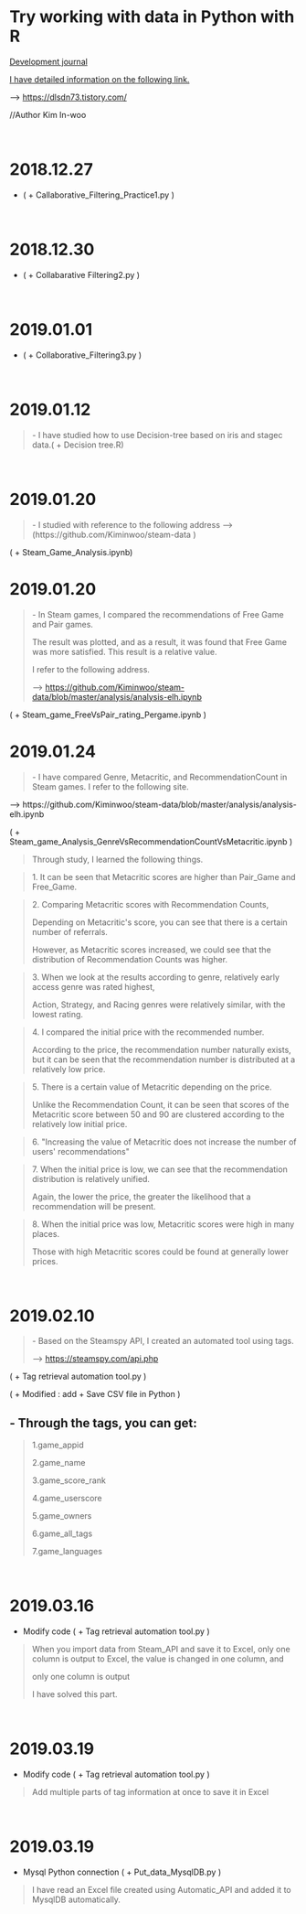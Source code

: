 # Try working with data in Python with R

<ins>Development journal</ins>

<ins>I have detailed information on the following link.</ins>

--> https://dlsdn73.tistory.com/ 

//Author Kim In-woo 

</br>
<h1>2018.12.27</h1>

- ( + Callaborative_Filtering_Practice1.py ) 
</br>
<h1>2018.12.30</h1>
   
- ( + Collabarative Filtering2.py ) 
</br>
<h1>2019.01.01</h1>

- ( + Collaborative_Filtering3.py ) 
</br>
<h1>2019.01.12</h1>
<blockquote>
- I have studied how to use Decision-tree based on iris and stagec data.( + Decision tree.R) 
</blockquote>
</br>
<h1>2019.01.20</h1> 
<blockquote>
- I studied with reference to the following address --> (https://github.com/Kiminwoo/steam-data ) 
</blockquote>
( + Steam_Game_Analysis.ipynb)
</br>
<h1>2019.01.20</h1>
<blockquote>
- In Steam games, I compared the recommendations of Free Game and Pair games. 

The result was plotted, and as a result, it was found that Free Game was more satisfied. This result is a relative value.

I refer to the following address.

--> https://github.com/Kiminwoo/steam-data/blob/master/analysis/analysis-elh.ipynb
</blockquote>
( + Steam_game_FreeVsPair_rating_Pergame.ipynb ) 

</br>
<h1>2019.01.24</h1> 
<blockquote>
- I have compared Genre, Metacritic, and RecommendationCount in Steam games. I refer to the following site. 
</blockquote>
--> https://github.com/Kiminwoo/steam-data/blob/master/analysis/analysis-elh.ipynb 

( + Steam_game_Analysis_GenreVsRecommendationCountVsMetacritic.ipynb ) 
<blockquote>
Through study, I learned the following things.
</blockquote>
<blockquote>
1. It can be seen that Metacritic scores are higher than Pair_Game and Free_Game.
</blockquote>
<blockquote>
2. Comparing Metacritic scores with Recommendation Counts,

   Depending on Metacritic's score, you can see that there is a certain number of referrals.

   However, as Metacritic scores increased, we could see that the distribution of Recommendation Counts was higher.
</blockquote>
<blockquote>
3. When we look at the results according to genre, relatively early access genre was rated highest,

   Action, Strategy, and Racing genres were relatively similar, with the lowest rating.
</blockquote>
<blockquote>
4. I compared the initial price with the recommended number.

   According to the price, the recommendation number naturally exists, but it can be seen that the recommendation number is distributed    at a relatively low price.
</blockquote>
<blockquote>
5. There is a certain value of Metacritic depending on the price.

   Unlike the Recommendation Count, it can be seen that scores of the Metacritic score between 50 and 90 are clustered according to the    relatively low initial price.
</blockquote>
<blockquote>
6. "Increasing the value of Metacritic does not increase the number of users' recommendations"
</blockquote>
<blockquote>
7. When the initial price is low, we can see that the recommendation distribution is relatively unified.

   Again, the lower the price, the greater the likelihood that a recommendation will be present.
</blockquote>
<blockquote>
8. When the initial price was low, Metacritic scores were high in many places.

   Those with high Metacritic scores could be found at generally lower prices.
</blockquote>
</br>
<h1>2019.02.10</h1>
<blockquote>
- Based on the Steamspy API, I created an automated tool using tags.

--> https://steamspy.com/api.php
</blockquote>
( + Tag retrieval automation tool.py ) 

( + Modified : add + Save CSV file in Python ) 


<h2>- Through the tags, you can get:</h2>
<blockquote>
1.game_appid

2.game_name

3.game_score_rank

4.game_userscore

5.game_owners

6.game_all_tags

7.game_languages
</blockquote>
</br>
<h1>2019.03.16</h1>

- Modify code ( + Tag retrieval automation tool.py ) 
<blockquote>
When you import data from Steam_API and save it to Excel, only one column is output to Excel, the value is changed in one column, and 

only one column is output

I have solved this part.
</blockquote>
</br>
<h1>2019.03.19</h1>

- Modify code ( + Tag retrieval automation tool.py ) 
<blockquote>
Add multiple parts of tag information at once to save it in Excel
</blockquote>
</br>
<h1>2019.03.19</h1>

- Mysql Python connection ( + Put_data_MysqlDB.py ) 
<blockquote>
I have read an Excel file created using Automatic_API and added it to MysqlDB automatically.
</blockquote>
